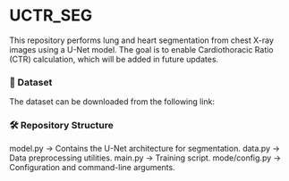 # UCTR_SEG #

This repository performs lung and heart segmentation from chest X-ray images using a U-Net model. The goal is to enable Cardiothoracic Ratio (CTR) calculation, which will be added in future updates.

### 📂 Dataset ###
The dataset can be downloaded from the following link:

### 🛠 Repository Structure ###
model.py → Contains the U-Net architecture for segmentation.
data.py → Data preprocessing utilities.
main.py → Training script.
mode/config.py → Configuration and command-line arguments.
